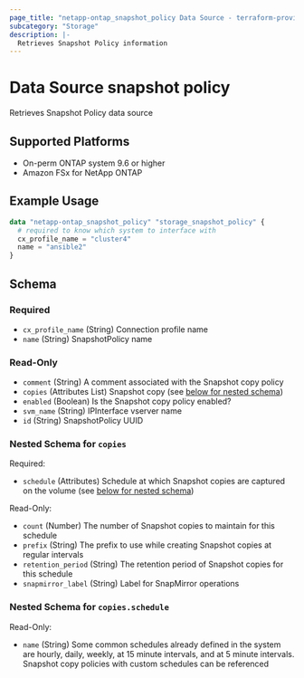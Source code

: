 ```yaml
---
page_title: "netapp-ontap_snapshot_policy Data Source - terraform-provider-netapp-ontap"
subcategory: "Storage"
description: |-
  Retrieves Snapshot Policy information
---
```


# Data Source snapshot policy 
Retrieves Snapshot Policy data source

## Supported Platforms
* On-perm ONTAP system 9.6 or higher
* Amazon FSx for NetApp ONTAP

## Example Usage
```terraform
data "netapp-ontap_snapshot_policy" "storage_snapshot_policy" {
  # required to know which system to interface with
  cx_profile_name = "cluster4"
  name = "ansible2"
}
```

<!-- schema generated by tfplugindocs -->
## Schema

### Required

- `cx_profile_name` (String) Connection profile name
- `name` (String) SnapshotPolicy name

### Read-Only

- `comment` (String) A comment associated with the Snapshot copy policy
- `copies` (Attributes List) Snapshot copy (see [below for nested schema](#nestedatt--copies))
- `enabled` (Boolean) Is the Snapshot copy policy enabled?
- `svm_name` (String) IPInterface vserver name
- `id` (String) SnapshotPolicy UUID

<a id="nestedatt--copies"></a>
### Nested Schema for `copies`

Required:

- `schedule` (Attributes) Schedule at which Snapshot copies are captured on the volume (see [below for nested schema](#nestedatt--copies--schedule))

Read-Only:

- `count` (Number) The number of Snapshot copies to maintain for this schedule
- `prefix` (String) The prefix to use while creating Snapshot copies at regular intervals
- `retention_period` (String) The retention period of Snapshot copies for this schedule
- `snapmirror_label` (String) Label for SnapMirror operations

<a id="nestedatt--copies--schedule"></a>
### Nested Schema for `copies.schedule`

Read-Only:

- `name` (String) Some common schedules already defined in the system are hourly, daily, weekly, at 15 minute intervals, and at 5 minute intervals. Snapshot copy policies with custom schedules can be referenced


